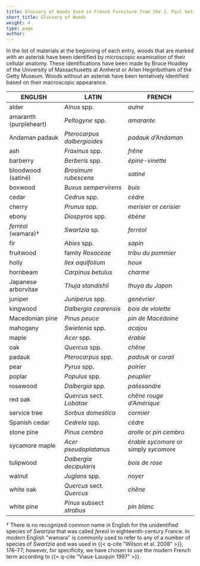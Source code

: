```yaml
---
title: Glossary of Woods Used in French Furniture from the J. Paul Getty Museum Collection
short_title: Glossary of Woods
weight: 4
type: page
author:
---
```


In the list of materials at the beginning of each entry, woods that are marked with an asterisk have been identified by microscopic examination of their cellular anatomy. These identifications have been made by Bruce Hoadley of the University of Massachusetts at Amherst or Arlen Heginbotham of the Getty Museum. Woods without an asterisk have been tentatively identified based on their macroscopic appearance.

| **ENGLISH** | **LATIN** | **FRENCH** |
| --- | --- | --- |
| alder | _Alnus_ spp. | _aulne_ |
| amaranth (purpleheart) | _Peltogyne_ spp. | _amarante_ |
| Andaman padauk | _Pterocarpus dalbergioides_ | _padauk d’Andaman_ |
| ash | _Fraxinus_ spp. | _frêne_ |
| barberry | _Berberis_ spp. | _épine-vinette_ |
| bloodwood (satiné) | _Brosimum_ _rubescens_ | _satiné_ |
| boxwood | _Buxus sempervirens_ | _buis_ |
| cedar | _Cedrus_ spp. | _cèdre_ |
| cherry | _Prunus_ spp. | _merisier_ or _cerisier_ |
| ebony | _Diospyros_ spp. | _ébène_ |
| _ferréol_ (wamara)† | _Swartzia_ sp. | _ferréol_ |
| fir | _Abies_ spp. | _sapin_ |
| fruitwood | family _Rosaceae_ | _tribu du pommier_ |
| holly | _Ilex aquifolium_ | _houx_ |
| hornbeam | _Carpinus_ _betulus_ | _charme_ |
| Japanese arborvitae | _Thuja standishii_ | _thuya du Japon_ |
| juniper | _Juniperus_ spp. | _genévrier_ |
| kingwood | _Dalbergia cearensis_ | _bois de violette_ |
| Macedonian pine | _Pinus peuce_ | _pin de Macédoine_ |
| mahogany | _Swietenia_ spp. | _acajou_ |
| maple | _Acer_ spp. | _érable_ |
| oak | _Quercus_ spp. | _chêne_ |
| padauk | _Pterocarpus_ spp. | _padouk_ or _corail_ |
| pear | _Pyrus_ spp. | _poirier_ |
| poplar | _Populus_ spp. | _peuplier_ |
| rosewood | _Dalbergia_ spp. | _palissandre_ |
| red oak | _Quercus_ sect. _Lobatae_ | _chêne rouge d’Amérique_ |
| service tree | _Sorbus domestica_ | _cormier_ |
| Spanish cedar | _Cedrela_ spp. | _cèdre_ |
| stone pine | _Pinus cembra_ | _arolle_ or _pin cembro_ |
| sycamore maple | _Acer pseudoplatanus_ | _érable sycomore_ or simply _sycomore_ |
| tulipwood | _Dalbergia_ _decipularis_ | _bois de rose_ |
| walnut | _Juglans_ spp. | _noyer_ |
| white oak | _Quercus_ sect. _Quercus_ | _chêne_ |
| white pine | _Pinus_ subsect _strobus_ | _pin blanc_ |

† There is no recognized common name in English for the unidentified species of _Swartzia_ that was called *fereol* in eighteenth-century France. In modern English "wamara" is commonly used to refer to any of a number of species of _Swartzia_ and was used in {{< q-cite "Wilson et al. 2008" >}}, 176–77; however, for specificity, we have chosen to use the modern French term according to {{< q-cite "Viaux-Lauquin 1997" >}}.

